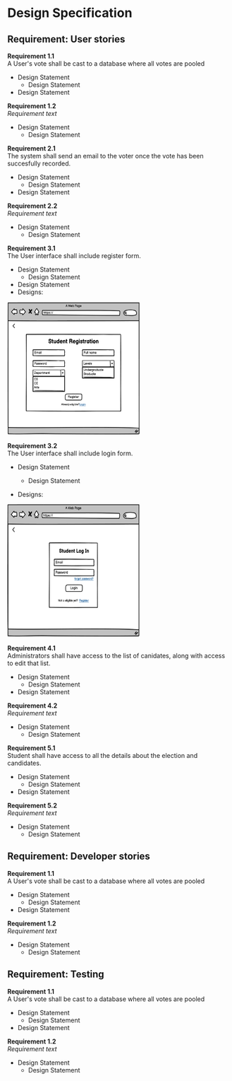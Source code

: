 # Design Specification

## Requirement: User stories

**Requirement 1.1**   
A User's vote shall be cast to a database where all votes are pooled
* Design Statement
  * Design Statement
* Design Statement

**Requirement 1.2**  
_Requirement text_
* Design Statement
  * Design Statement

**Requirement 2.1**   
The system shall send an email to the voter once the vote has been succesfully recorded.
* Design Statement
  * Design Statement
* Design Statement

**Requirement 2.2**  
_Requirement text_
* Design Statement
  * Design Statement

**Requirement 3.1**   
The User interface shall include register form.
* Design Statement
  * Design Statement
* Design Statement
* Designs:  
<img src="./assets/wireframes/students-Registration.png" width=300 height=300>

**Requirement 3.2**  
The User interface shall include login form.
* Design Statement
  * Design Statement

* Designs:  
<img src="./assets/wireframes/students-Login.png" width=300 height=300>

**Requirement 4.1**   
Administrators shall have access to the list of canidates, along with access to edit that list.
* Design Statement
  * Design Statement
* Design Statement

**Requirement 4.2**  
_Requirement text_
* Design Statement
  * Design Statement

**Requirement 5.1**   
Student shall have access to all the details about the election and candidates.
* Design Statement
  * Design Statement
* Design Statement

**Requirement 5.2**  
_Requirement text_
* Design Statement
  * Design Statement


## Requirement: Developer stories

**Requirement 1.1**   
A User's vote shall be cast to a database where all votes are pooled
* Design Statement
  * Design Statement
* Design Statement

**Requirement 1.2**  
_Requirement text_
* Design Statement
  * Design Statement


## Requirement: Testing

**Requirement 1.1**   
A User's vote shall be cast to a database where all votes are pooled
* Design Statement
  * Design Statement
* Design Statement

**Requirement 1.2**  
_Requirement text_
* Design Statement
  * Design Statement

